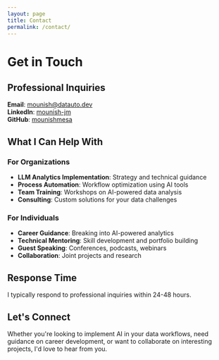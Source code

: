 ```yaml
---
layout: page
title: Contact
permalink: /contact/
---
```


# Get in Touch

## Professional Inquiries

**Email**: [mounish@datauto.dev](mailto:mounish@datauto.dev)  
**LinkedIn**: [mounish-jm](https://linkedin.com/in/mounish-jm)  
**GitHub**: [mounishmesa](https://github.com/mounishmesa)

## What I Can Help With

### For Organizations
- **LLM Analytics Implementation**: Strategy and technical guidance
- **Process Automation**: Workflow optimization using AI tools
- **Team Training**: Workshops on AI-powered data analysis
- **Consulting**: Custom solutions for your data challenges

### For Individuals
- **Career Guidance**: Breaking into AI-powered analytics
- **Technical Mentoring**: Skill development and portfolio building
- **Guest Speaking**: Conferences, podcasts, webinars
- **Collaboration**: Joint projects and research

## Response Time

I typically respond to professional inquiries within 24-48 hours.

## Let's Connect

Whether you're looking to implement AI in your data workflows, need guidance on career development, or want to collaborate on interesting projects, I'd love to hear from you.
